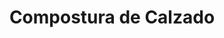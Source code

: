 ---
title: "Compostura de Calzado"
url: /ciudad-autonoma-de-buenos-aires/compostura-de-calzado-avenida-eva-peron/
shop: Schuhe
---